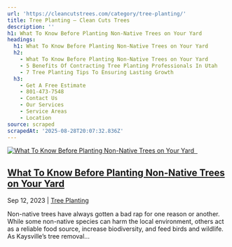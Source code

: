 ```yaml
---
url: 'https://cleancutstrees.com/category/tree-planting/'
title: Tree Planting – Clean Cuts Trees
description: ''
h1: What To Know Before Planting Non-Native Trees on Your Yard
headings:
  h1: What To Know Before Planting Non-Native Trees on Your Yard
  h2:
    - What To Know Before Planting Non-Native Trees on Your Yard
    - 5 Benefits Of Contracting Tree Planting Professionals In Utah
    - 7 Tree Planting Tips To Ensuring Lasting Growth
  h3:
    - Get A Free Estimate
    - 801-473-7548
    - Contact Us
    - Our Services
    - Service Areas
    - Location
source: scraped
scrapedAt: '2025-08-28T20:07:32.836Z'
---
```

[![What To Know Before Planting Non-Native Trees on Your Yard  ](https://cleancutstrees.com/wp-content/uploads/planting-non-native-trees-1080x600.jpg)](https://cleancutstrees.com/2023/09/12/planting-non-native-trees/)

## [What To Know Before Planting Non-Native Trees on Your Yard](https://cleancutstrees.com/2023/09/12/planting-non-native-trees/)  

Sep 12, 2023 | [Tree Planting](https://cleancutstrees.com/category/tree-planting/)

Non-native trees have always gotten a bad rap for one reason or another. While some non-native species can harm the local environment, others act as a reliable food source, increase biodiversity, and feed birds and wildlife.  As Kaysville’s tree removal...
